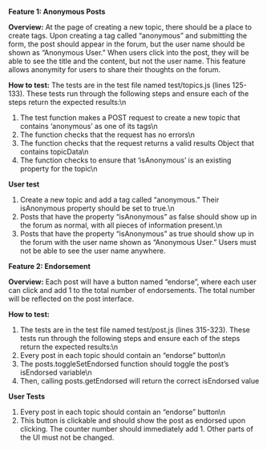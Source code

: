 **Feature 1: Anonymous Posts**

**Overview:**
At the page of creating a new topic, there should be a place to create tags. Upon creating a tag called “anonymous” and submitting the form, the post should appear in the forum, but the user name should be shown as “Anonymous User.” When users click into the post, they will be able to see the title and the content, but not the user name. This feature allows anonymity for users to share their thoughts on the forum.

**How to test:**
The tests are in the test file named test/topics.js (lines 125-133). These tests run through the following steps and ensure each of the steps return the expected results:\n
1. The test function makes a POST request to create a new topic that contains ‘anonymous’ as one of its tags\n
2. The function checks that the request has no errors\n
3. The function checks that the request returns a valid results Object that contains topicData\n
4. The function checks to ensure that ‘isAnonymous’ is an existing property for the topic\n

**User test**
1. Create a new topic and add a tag called “anonymous.” Their isAnonymous property should be set to true.\n
2. Posts that have the property “isAnonymous” as false should show up in the forum as normal, with all pieces of information present.\n
3. Posts that have the property “isAnonymous” as true should show up in the forum with the user name shown as “Anonymous User.” Users must not be able to see the user name anywhere.



**Feature 2: Endorsement**

**Overview:**
Each post will have a button named “endorse”, where each user can click and add 1 to the total number of endorsements. The total number will be reflected on the post interface.

**How to test:**
1. The tests are in the test file named test/post.js (lines 315-323). These tests run through the following steps and ensure each of the steps return the expected results:\n
2. Every post in each topic should contain an “endorse” button\n
3. The posts.toggleSetEndorsed function should toggle the post’s isEndorsed variable\n
4. Then, calling posts.getEndorsed will return the correct isEndorsed value

**User Tests**
1. Every post in each topic should contain an “endorse” button\n
2. This button is clickable and should show the post as endorsed upon clicking. The counter number should immediately add 1. Other parts of the UI must not be changed.
